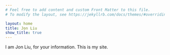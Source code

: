 ```yaml
---
# Feel free to add content and custom Front Matter to this file.
# To modify the layout, see https://jekyllrb.com/docs/themes/#overriding-theme-defaults

layout: home
title: Jon Liu
show_title: true
---
```


I am Jon Liu, for your information. This is my site.